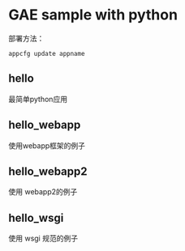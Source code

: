 # GAE sample with python

部署方法：

	appcfg update appname

## hello

最简单python应用

## hello_webapp

使用webapp框架的例子

## hello_webapp2

使用 webapp2的例子

## hello_wsgi

使用 wsgi 规范的例子
